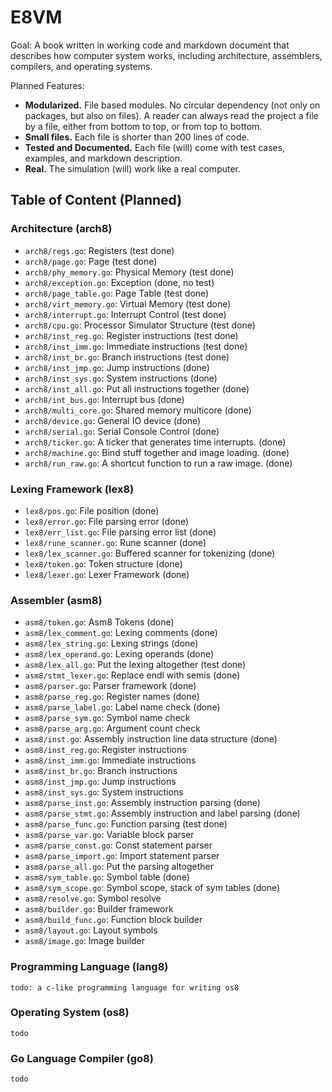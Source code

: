 # E8VM

Goal: A book written in working code and markdown document that
describes how computer system works, including architecture,
assemblers, compilers, and operating systems.

Planned Features:

- **Modularized.** File based modules. No circular dependency (not only on packages,
  but also on files). A reader can always read the project a file by
  a file, either from bottom to top, or from top to bottom.
- **Small files.** Each file is shorter than 200 lines of code.
- **Tested and Documented.**
  Each file (will) come with test cases, examples, and markdown description.
- **Real.** The simulation (will) work like a real computer.

## Table of Content (Planned)

### Architecture (arch8)

- `arch8/regs.go`: Registers (test done)
- `arch8/page.go`: Page (test done)
- `arch8/phy_memory.go`: Physical Memory (test done)
- `arch8/exception.go`: Exception (done, no test)
- `arch8/page_table.go`: Page Table (test done)
- `arch8/virt_memory.go`: Virtual Memory (test done)
- `arch8/interrupt.go`: Interrupt Control (test done)
- `arch8/cpu.go`: Processor Simulator Structure (test done)
- `arch8/inst_reg.go`: Register instructions (test done)
- `arch8/inst_imm.go`: Immediate instructions (test done)
- `arch8/inst_br.go`: Branch instructions (test done)
- `arch8/inst_jmp.go`: Jump instructions (done)
- `arch8/inst_sys.go`: System instructions (done)
- `arch8/inst_all.go`: Put all instructions together (done)
- `arch8/int_bus.go`: Interrupt bus (done)
- `arch8/multi_core.go`: Shared memory multicore (done)
- `arch8/device.go`: General IO device (done)
- `arch8/serial.go`: Serial Console Control (done)
- `arch8/ticker.go`: A ticker that generates time interrupts. (done)
- `arch8/machine.go`: Bind stuff together and image loading. (done)
- `arch8/run_raw.go`: A shortcut function to run a raw image. (done)

### Lexing Framework (lex8)

- `lex8/pos.go`: File position (done)
- `lex8/error.go`: File parsing error (done)
- `lex8/err_list.go`: File parsing error list (done)
- `lex8/rune_scanner.go`: Rune scanner (done)
- `lex8/lex_scanner.go`: Buffered scanner for tokenizing (done)
- `lex8/token.go`: Token structure (done)
- `lex8/lexer.go`: Lexer Framework (done)

### Assembler (asm8)

- `asm8/token.go`: Asm8 Tokens (done)
- `asm8/lex_comment.go`: Lexing comments (done)
- `asm8/lex_string.go`: Lexing strings (done)
- `asm8/lex_operand.go`: Lexing operands (done)
- `asm8/lex_all.go`: Put the lexing altogether (test done)
- `asm8/stmt_lexer.go`: Replace endl with semis (done)
- `asm8/parser.go`: Parser framework (done)
- `asm8/parse_reg.go`: Register names (done)
- `asm8/parse_label.go`: Label name check (done)
- `asm8/parse_sym.go`: Symbol name check 
- `asm8/parse_arg.go`: Argument count check
- `asm8/inst.go`: Assembly instruction line data structure (done)
- `asm8/inst_reg.go`: Register instructions
- `asm8/inst_imm.go`: Immediate instructions
- `asm8/inst_br.go`: Branch instructions
- `asm8/inst_jmp.go`: Jump instructions
- `asm8/inst_sys.go`: System instructions
- `asm8/parse_inst.go`: Assembly instruction parsing (done)
- `asm8/parse_stmt.go`: Assembly instruction and label parsing (done)
- `asm8/parse_func.go`: Function parsing (test done)
- `asm8/parse_var.go`: Variable block parser
- `asm8/parse_const.go`: Const statement parser
- `asm8/parse_import.go`: Import statement parser
- `asm8/parse_all.go`: Put the parsing altogether
- `asm8/sym_table.go`: Symbol table (done)
- `asm8/sym_scope.go`: Symbol scope, stack of sym tables (done)
- `asm8/resolve.go`: Symbol resolve
- `asm8/builder.go`: Builder framework
- `asm8/build_func.go`: Function block builder
- `asm8/layout.go`: Layout symbols
- `asm8/image.go`: Image builder

### Programming Language (lang8)

`todo: a c-like programming language for writing os8`

### Operating System (os8)

`todo`

### Go Language Compiler (go8)

`todo`
